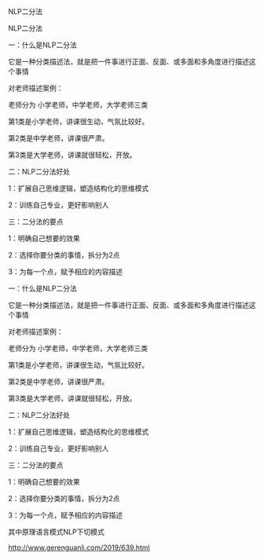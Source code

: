 NLP二分法



NLP二分法

一：什么是NLP二分法

它是一种分类描述法，就是把一件事进行正面、反面、或多面和多角度进行描述这个事情

对老师描述案例：

老师分为 小学老师，中学老师，大学老师三类

第1类是小学老师，讲课很生动，气氛比较好。

第2类是中学老师，讲课很严肃。

第3类是大学老师，讲课就很轻松，开放。

二：NLP二分法好处

1：扩展自己思维逻辑，塑造结构化的思维模式

2：训练自己专业，更好影响别人

三：二分法的要点

1：明确自己想要的效果

2：选择你要分类的事情，拆分为2点

3：为每一个点，赋予相应的内容描述

一：什么是NLP二分法

它是一种分类描述法，就是把一件事进行正面、反面、或多面和多角度进行描述这个事情

对老师描述案例：

老师分为 小学老师，中学老师，大学老师三类

第1类是小学老师，讲课很生动，气氛比较好。

第2类是中学老师，讲课很严肃。

第3类是大学老师，讲课就很轻松，开放。

二：NLP二分法好处

1：扩展自己思维逻辑，塑造结构化的思维模式

2：训练自己专业，更好影响别人

三：二分法的要点

1：明确自己想要的效果

2：选择你要分类的事情，拆分为2点

3：为每一个点，赋予相应的内容描述

其中原理语言模式NLP下切模式

http://www.gerenguanli.com/2019/639.html

